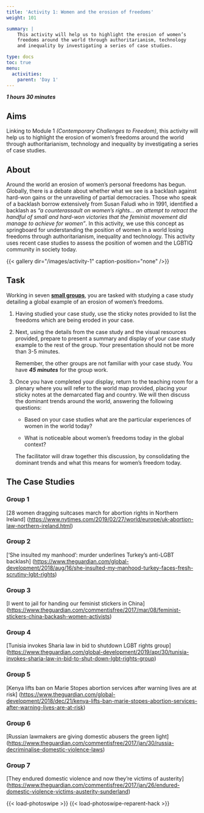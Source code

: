 ```yaml
---
title: 'Activity 1: Women and the erosion of freedoms'
weight: 101

summary: |
    This activity will help us to highlight the erosion of women’s
    freedoms around the world through authoritarianism, technology
    and inequality by investigating a series of case studies.

type: docs
toc: true
menu:
  activities:
    parent: 'Day 1'
---
```


***1 hours 30 minutes***

## Aims

<!-- XXX: Reference to Module 1 -->
Linking to Module 1 _(Contemporary Challenges to Freedom)_,
this activity will help us to highlight the erosion of women’s
freedoms around the world through authoritarianism, technology
and inequality by investigating a series of case studies.

## About

Around the world an erosion of women’s personal freedoms has
begun. Globally, there is a debate about whether what we see is
a backlash against hard-won gains or the unravelling of partial
democracies. Those who speak of a backlash borrow
extensively from Susan Faludi who in 1991, identified a
backlash as *“a counterassault on women’s rights… an attempt to
retract the handful of small and hard-won victories that the
feminist movement did manage to achieve for women”*. In this
activity, we use this concept as springboard for understanding
the position of women in a world losing freedoms through
authoritarianism, inequality and technology. This activity uses
recent case studies to assess the position of women and the
LGBTIQ community in society today.

<!-- https://github.com/liwenyip/hugo-easy-gallery#-gallery--shortcode-usage -->
{{< gallery dir="/images/activity-1" caption-position="none" />}}

## Task

Working in seven <u>**small groups**</u>, you are tasked with studying a
case study detailing a global example of an erosion of women’s
freedoms.

1.  Having studied your case study, use the sticky notes
    provided to list the freedoms which are being eroded in your
    case.

2.  Next, using the details from the case study and the visual
    resources provided, prepare to present a summary and
    display of your case study example to the rest of the group.
    Your presentation should not be more than 3-5 minutes.

    Remember, the other groups are not familiar with your case
    study. You have ***45 minutes*** for the group work.

3.  Once you have completed your display, return to the
    teaching room for a plenary where you will refer to the world
    map provided, placing your sticky notes at the demarcated
    flag and country. We will then discuss the dominant trends
    around the world, answering the following questions:

    * Based on your case studies what are the particular
      experiences of women in the world today?

    * What is noticeable about women’s freedoms today in the
      global context?

    The facilitator will draw together this discussion, by
    consolidating the dominant trends and what this means for
    women’s freedom today.

## The Case Studies

### Group 1
[28 women dragging suitcases march for abortion rights in Northern Ireland]
(https://www.nytimes.com/2019/02/27/world/europe/uk-abortion-law-northern-ireland.html)

### Group 2
[‘She insulted my manhood’: murder underlines Turkey’s anti-LGBT backlash]
(https://www.theguardian.com/global-development/2018/aug/16/she-insulted-my-manhood-turkey-faces-fresh-scrutiny-lgbt-rights)

### Group 3
[I went to jail for handing our feminist stickers in China]
(https://www.theguardian.com/commentisfree/2017/mar/08/feminist-stickers-china-backash-women-activists)

### Group 4
[Tunisia invokes Sharia law in bid to shutdown LGBT rights group]
(https://www.theguardian.com/global-development/2019/apr/30/tunisia-invokes-sharia-law-in-bid-to-shut-down-lgbt-rights-group)

### Group 5
[Kenya lifts ban on Marie Stopes abortion services after warning lives are at risk]
(https://www.theguardian.com/global-development/2018/dec/21/kenya-lifts-ban-marie-stopes-abortion-services-after-warning-lives-are-at-risk)

### Group 6
[Russian lawmakers are giving domestic abusers the green light]
(https://www.theguardian.com/commentisfree/2017/jan/30/russia-decriminalise-domestic-violence-laws)

### Group 7
[They endured domestic violence and now they’re victims of austerity]
(https://www.theguardian.com/commentisfree/2017/jan/26/endured-domestic-violence-victims-austerity-sunderland)

<!-- https://github.com/liwenyip/hugo-easy-gallery#photoswipe-usage -->
{{< load-photoswipe >}}
{{< load-photoswipe-reparent-hack >}}
